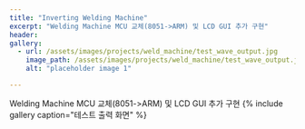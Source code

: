 ```yaml
---
title: "Inverting Welding Machine"
excerpt: "Welding Machine MCU 교체(8051->ARM) 및 LCD GUI 추가 구현"
header:
gallery:
  - url: /assets/images/projects/weld_machine/test_wave_output.jpg
    image_path: /assets/images/projects/weld_machine/test_wave_output.jpg
    alt: "placeholder image 1"

---
```


Welding Machine MCU 교체(8051->ARM) 및 LCD GUI 추가 구현
{% include gallery caption="테스트 출력 화면" %}



